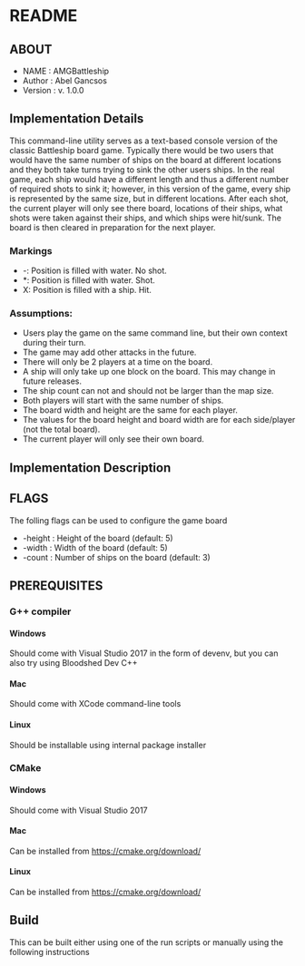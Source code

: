 # README                                    

## ABOUT                               
* NAME       : AMGBattleship
* Author     : Abel Gancsos
* Version    : v. 1.0.0

## Implementation Details  
This command-line utility serves as a text-based console version of the classic Battleship board game.  Typically there would be two users that would have the same number of ships on the board at different locations and they both take turns trying to sink the other users ships.  In the real game, each ship would have a different length and thus a different number of required shots to sink it; however, in this version of the game, every ship is represented by the same size, but in different locations.  After each shot, the current player will only see there board, locations of their ships, what shots were taken against their ships, and which ships were hit/sunk.  The board is then cleared in preparation for the next player.

### Markings
* -: Position is filled with water.  No shot.
* *: Position is filled with water.  Shot.
* X: Position is filled with a ship.  Hit.

### Assumptions:
* Users play the game on the same command line, but their own context during their turn.
* The game may add other attacks in the future.
* There will only be 2 players at a time on the board.
* A ship will only take up one block on the board.  This may change in future releases.
* The ship count can not and should not be larger than the map size.
* Both players will start with the same number of ships.
* The board width and height are the same for each player.
* The values for the board height and board width are for each side/player (not the total board).
* The current player will only see their own board.

## Implementation Description

## FLAGS                                    
The folling flags can be used to configure the game board
* -height : Height of the board (default: 5)
* -width  : Width of the board (default: 5)
* -count  : Number of ships on the board (default: 3)

## PREREQUISITES
### G++ compiler
#### Windows
Should come with Visual Studio 2017 in the form of devenv, but you can also try using Bloodshed Dev C++
#### Mac
Should come with XCode command-line tools
#### Linux
Should be installable using internal package installer
### CMake
#### Windows
Should come with Visual Studio 2017 
#### Mac
Can be installed from https://cmake.org/download/
#### Linux
Can be installed from https://cmake.org/download/

## Build
This can be built either using one of the run scripts or manually using the following instructions

